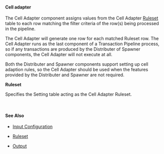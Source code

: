 #### Cell adapter


The Cell Adapter component assigns values from the Cell Adapter [Ruleset](ruleset.md) table to each row matching the filter criteria of the row(s) being processed in the pipeline. 

The Cell Adapter will generate one row for each matched Ruleset row. The Cell Adapter runs as the last component of a Transaction Pipeline process, so if any transactions are produced by the Distributer of Spawner components, the Cell Adapter will not execute at all. 

Both the Distributer and Spawner components support setting up cell adaption rules, so the Cell Adapter should be used when the features provided by the Distributer and Spawner are not required.
<br/>


**Ruleset**

Specifies the Setting table acting as the Cell Adapter Ruleset.

<br/>

#### See Also

* [Input Configuration](inputconfig.md)

* [Ruleset](ruleset.md)

* [Output](output.md)